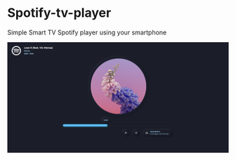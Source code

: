 # Spotify-tv-player
Simple Smart TV Spotify player using your smartphone

![Screenshot](spotify-player-screen.PNG)

